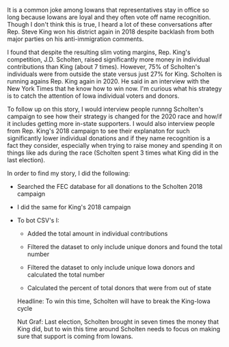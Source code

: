 It is a common joke among Iowans that representatives stay in office so long because Iowans are loyal and they often vote off name recognition. Though I don't think this is true, I heard a lot of these conversations after Rep. Steve King won his district again in 2018 despite backlash from both major parties on his anti-immigration comments.

I found that despite the resulting slim voting margins, Rep. King's competition, J.D. Scholten, raised significantly more money in individual contributions than King (about 7 times). However, 75% of Scholten's individuals were from outside the state versus just 27% for King. Scholten is running agains Rep. King again in 2020. He said in an interview with the New York Times that he know how to win now. I'm curious what his strategy is to catch the attention of Iowa individual voters and donors.

To follow up on this story, I would interview people runnng Scholten's campaign to see how their strategy is changed for the 2020 race and how/if it includes getting more in-state supporters. I would also interview people from Rep. King's 2018 campaign to see their explanaton for such significantly lower individual donations and if they name recognition is a fact they consider, especially when trying to raise money and spending it on things like ads during the race (Scholten spent 3 times what King did in the last election).

In order to find my story, I did the following:

* Searched the FEC database for all donations to the Scholten 2018 campaign

* I did the same for King's 2018 campaign

* To bot CSV's I:

  * Added the total amount in individual contributions

  * Filtered the dataset to only include unique donors and found the total number

  * Filtered the dataset to only include unique Iowa donors and calculated the total number

  * Calculated the percent of total donors that were from out of state
  
  Headline: To win this time, Scholten will have to break the King-Iowa cycle
  
  Nut Graf: Last election, Scholten brought in seven times the money that King did, but to win this time around Scholten needs to focus on making sure that support is coming from Iowans.

